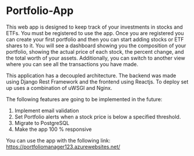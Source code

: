 # Portfolio-App

This web app is designed to keep track of your investments in stocks and ETFs.
You must be registered to use the app. Once you are registered you can create your first portfolio and then you can start adding stocks or ETF 
shares to it. You will see a dashboard showing you the composition of your portfolio, showing the actual price of each stock, the percent change, and 
the total worth of your assets. Additionally, you can switch to another view where you can see all the transactions you have made.

This application has a decoupled architecture. The backend was made using Django Rest Framework and the frontend using Reactjs. 
To deploy set up uses a combination of uWSGI and Nginx.

The following features are going to be implemented in the future:
1) Implement email validation
2) Set Portfolio alerts when a stock price is below a specified threshold.
3) Migrate to PostgreSQL
4) Make the app 100 % responsive

You can use the app with the following link:
https://portfoliomanager123.azurewebsites.net/
